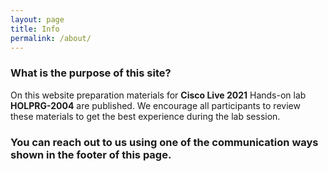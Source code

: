 ```yaml
---
layout: page
title: Info
permalink: /about/
---
```


### What is the purpose of this site?

On this website preparation materials for **Cisco Live 2021** Hands-on lab **HOLPRG-2004** are published.
We encourage all participants to review these materials to get the best experience during the lab session.

### You can reach out to us using one of the communication ways shown in the footer of this page.
